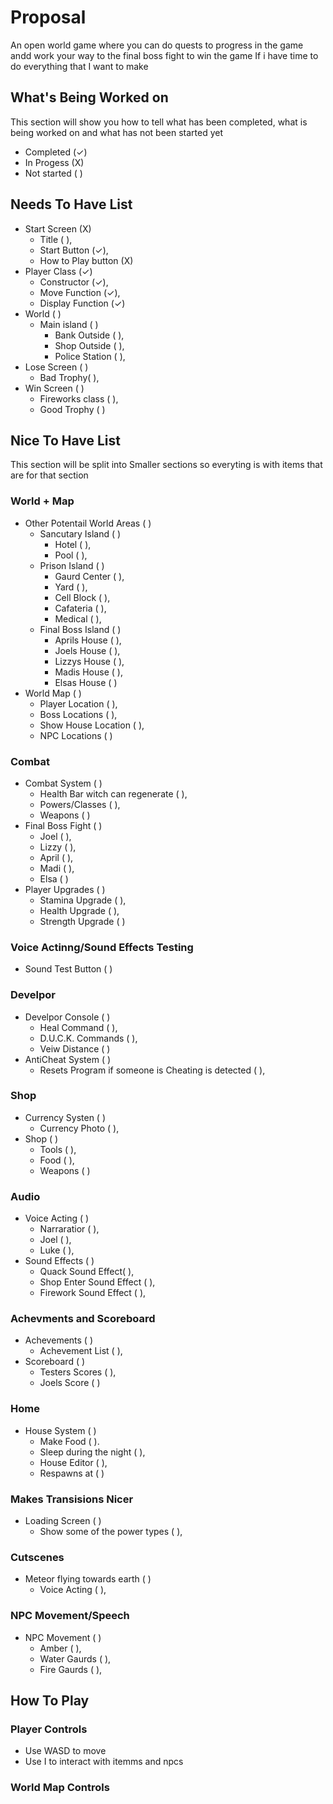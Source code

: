 # Proposal 

An open world game where you can do quests to progress in the game andd work your way to the final boss fight to win the game If i have time to do everything that I want to make

## What's Being Worked on
This section will show you how to tell what has been completed, what is being worked on and what has not been started yet

- Completed (✓)
- In Progess (X)
- Not started ( )

## Needs To Have List

- Start Screen (X)
    - Title ( ),
    - Start Button (✓),
    - How to Play button (X)
- Player Class (✓)
    - Constructor (✓),
    - Move Function (✓),
    - Display Function (✓)
- World ( )
    - Main island ( )
        - Bank Outside ( ),
        - Shop Outside ( ),
        - Police Station ( ),
- Lose Screen ( )
    - Bad Trophy( ),
- Win Screen ( )
    - Fireworks class ( ),
    - Good Trophy ( )

## Nice To Have List
This section will be split into Smaller sections so everyting is with items that are for that section 

### World + Map

- Other Potentail World Areas ( )
    - Sancutary Island ( )
        - Hotel ( ),
        - Pool ( ),
    - Prison Island ( )
        - Gaurd Center ( ),
        - Yard ( ),
        - Cell Block ( ),
        - Cafateria ( ),
        - Medical ( ),
    - Final Boss Island ( )
        - Aprils House ( ),
        - Joels House ( ),
        - Lizzys House ( ),
        - Madis House ( ),
        - Elsas House ( )
- World Map ( )
    - Player Location ( ),
    - Boss Locations ( ),
    - Show House Location ( ),
    - NPC Locations ( )

### Combat 

- Combat System ( )
    - Health Bar witch can regenerate ( ),
    - Powers/Classes ( ),
    - Weapons ( )
- Final Boss Fight ( )
    - Joel ( ),
    - Lizzy ( ),
    - April ( ),
    - Madi ( ),
    - Elsa ( )
- Player Upgrades ( )
    - Stamina Upgrade ( ),
    - Health Upgrade ( ),
    - Strength Upgrade ( )

### Voice Actinng/Sound Effects Testing

- Sound Test Button ( )

### Develpor 

- Develpor Console ( )
    - Heal Command ( ),
    - D.U.C.K. Commands ( ),
    - Veiw Distance ( )
- AntiCheat System ( )
    - Resets Program if someone is Cheating is detected ( ),

 ### Shop

- Currency Systen ( )
    - Currency Photo ( ),
- Shop ( )
    - Tools ( ),
    - Food ( ),
    - Weapons ( )

### Audio

- Voice Acting ( )
    - Narraratior ( ),
    - Joel ( ),
    - Luke ( ),
- Sound Effects ( )
    - Quack Sound Effect( ),
    - Shop Enter Sound Effect ( ),
    - Firework Sound Effect ( ),

### Achevments and Scoreboard

- Achevements ( )
    - Achevement List ( ),
- Scoreboard ( )
    - Testers Scores ( ),
    - Joels Score ( )

### Home

- House System ( )
    - Make Food ( ).
    - Sleep during the night ( ),
    - House Editor ( ),
    - Respawns at ( )

### Makes Transisions Nicer

- Loading Screen ( )
    - Show some of the power types ( ),

### Cutscenes

- Meteor flying towards earth ( )
    - Voice Acting ( ),

### NPC Movement/Speech

- NPC Movement ( )
    - Amber ( ),
    - Water Gaurds ( ),
    - Fire Gaurds ( ),

## How To Play
### Player Controls 

- Use WASD to move
- Use I to interact with itemms and npcs

### World Map Controls
